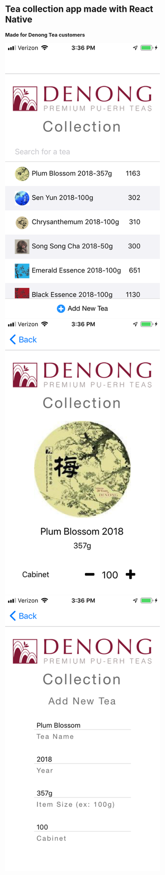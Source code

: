 # Tea collection app made with React Native
### Made for Denong Tea customers

![Tea List screenshot](Tea_List.PNG?raw=true "Tea List")
![Tea Detail screenshot](Tea_Detail.PNG?raw=true "Tea Detail")
![Add New Tea Screenshot](Add_New_Tea.PNG?raw=true "Add New Tea")

